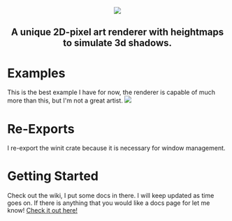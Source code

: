 <p align="center">
  <img src="https://github.com/ABC-Engine/lumenpyx/assets/76850177/0f7de667-ee5e-4f72-bbc3-440b12cbf7d1">
</p>
<h2 align="center"> A unique 2D-pixel art renderer with heightmaps to simulate 3d shadows. </h2>

# Examples
This is the best example I have for now, the renderer is capable of much more than this, but I'm not a great artist.
![](https://media2.giphy.com/media/v1.Y2lkPTc5MGI3NjExdjlxYXdyMmdkNmp5MGlkZDYxcWxlaTVlaGttaXowdHNnNDZveGdtMSZlcD12MV9pbnRlcm5hbF9naWZfYnlfaWQmY3Q9Zw/NGyyKxJbvJy5IIQkYa/giphy.gif)

# Re-Exports
I re-export the winit crate because it is necessary for window management.

# Getting Started
Check out the wiki, I put some docs in there. I will keep updated as time goes on. If there is anything that you would like a docs page for let me know! [Check it out here!](https://github.com/ABC-Engine/lumenpyx/wiki)
